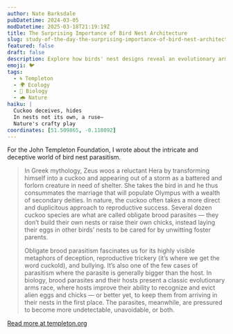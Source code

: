 ```yaml
---
author: Nate Barksdale
pubDatetime: 2024-03-05
modDatetime: 2025-03-18T21:19:19Z
title: The Surprising Importance of Bird Nest Architecture
slug: study-of-the-day-the-surprising-importance-of-bird-nest-architecture
featured: false
draft: false
description: Explore how birds' nest designs reveal an evolutionary arms race driven by the cunning strategies of brood parasites like cuckoos.
emoji: 🐦
tags:
  - 🌀 Templeton
  - 🌍 Ecology
  - 🧬 Biology
  - 🌧️ Nature
haiku: |
  Cuckoo deceives, hides  
  In nests not its own, a ruse—  
  Nature's crafty play
coordinates: [51.509865, -0.118092]
---
```


For the John Templeton Foundation, I wrote about the intricate and deceptive world of bird nest parasitism.

> In Greek mythology, Zeus woos a reluctant Hera by transforming himself into a cuckoo and appearing out of a storm as a battered and forlorn creature in need of shelter. She takes the bird in and he thus consummates the marriage that will populate Olympus with a wealth of secondary deities. In nature, the cuckoo often takes a more direct and duplicitous approach to reproductive success. Several dozen cuckoo species are what are called obligate brood parasites — they don’t build their own nests or raise their own chicks, instead laying their eggs in other birds’ nests to be cared for by unwitting foster parents.
>
> Obligate brood parasitism fascinates us for its highly visible metaphors of deception, reproductive trickery (it’s where we get the word cuckold), and bullying. It’s also one of the few cases of parasitism where the parasite is generally bigger than the host. In biology, brood parasites and their hosts present a classic evolutionary arms race, where hosts improve their ability to recognize and evict alien eggs and chicks — or better yet, to keep them from arriving in their nests in the first place. The parasites, meanwhile, are pressured to become more undetectable, unavoidable, or both.

[Read more at templeton.org](https://www.templeton.org/news/the-surprising-importance-of-bird-nest-architecture)
